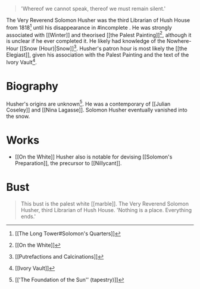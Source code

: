> 'Whereof we cannot speak, thereof we must remain silent.'

The Very Reverend Solomon Husher was the third Librarian of Hush House from 1818[^4] until his disappearance in #incomplete . He was strongly associated with [[Winter]] and theorised [[the Palest Painting]][^1], although it is unclear if he ever completed it. He likely had knowledge of the Nowhere-Hour [[Snow (Hour)|Snow]][^2].
Husher's patron hour is most likely the [[the Elegiast]], given his association with the Palest Painting and the text of the Ivory Vault[^5].
# Biography
Husher's origins are unknown[^3]. He was a contemporary of [[Julian Coseley]] and [[Nina Lagasse]].
Solomon Husher eventually vanished into the snow.
# Works
- [[On the White]]
Husher also is notable for devising [[Solomon's Preparation]], the precursor to [[Nillycant]].

# Bust
> This bust is the palest white [[marble]].
> The Very Reverend Solomon Husher, third Librarian of Hush House. 'Nothing is a place. Everything ends.'

[^1]: [[On the White]]
[^2]: [[Putrefactions and Calcinations]]
[^3]: [['The Foundation of the Sun'' (tapestry)]]
[^4]: [[The Long Tower#Solomon's Quarters]]
[^5]: [[Ivory Vault]]